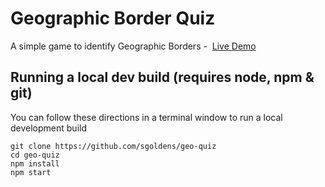 # Geographic Border Quiz

  A simple game to identify Geographic Borders  -  [Live Demo](http://sashagoldenson.com/#geo-quiz)

## Running a local dev build (requires node, npm & git)

  You can follow these directions in a terminal window to run a local development build
  
```
git clone https://github.com/sgoldens/geo-quiz
cd geo-quiz
npm install
npm start
```

